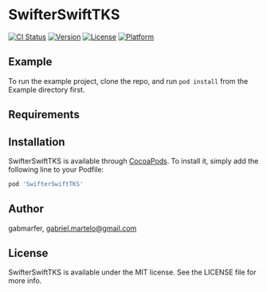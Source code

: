 # SwifterSwiftTKS

[![CI Status](https://img.shields.io/travis/gabmarfer/SwifterSwiftTKS.svg?style=flat)](https://travis-ci.org/gabmarfer/SwifterSwiftTKS)
[![Version](https://img.shields.io/cocoapods/v/SwifterSwiftTKS.svg?style=flat)](https://cocoapods.org/pods/SwifterSwiftTKS)
[![License](https://img.shields.io/cocoapods/l/SwifterSwiftTKS.svg?style=flat)](https://cocoapods.org/pods/SwifterSwiftTKS)
[![Platform](https://img.shields.io/cocoapods/p/SwifterSwiftTKS.svg?style=flat)](https://cocoapods.org/pods/SwifterSwiftTKS)

## Example

To run the example project, clone the repo, and run `pod install` from the Example directory first.

## Requirements

## Installation

SwifterSwiftTKS is available through [CocoaPods](https://cocoapods.org). To install
it, simply add the following line to your Podfile:

```ruby
pod 'SwifterSwiftTKS'
```

## Author

gabmarfer, gabriel.martelo@gmail.com

## License

SwifterSwiftTKS is available under the MIT license. See the LICENSE file for more info.
